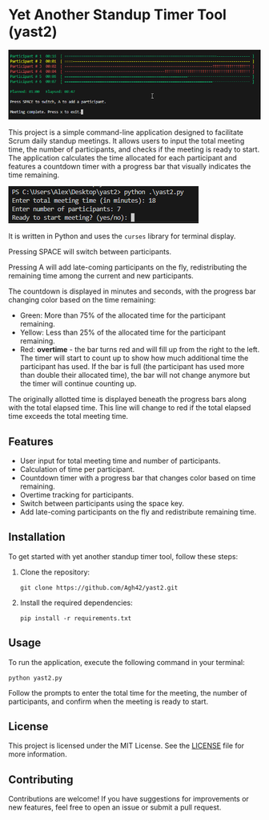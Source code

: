 # Yet Another Standup Timer Tool (yast2)

![Daily Standup Planner](doc/img/2025-02-13%2023_24_24-README.md%20-%20yast2%20-%20Visual%20Studio%20Code.png)

This project is a simple command-line application designed to facilitate Scrum daily standup meetings. It allows users to input the total meeting time, the number of participants, and checks if the meeting is ready to start. The application calculates the time allocated for each participant and features a countdown timer with a progress bar that visually indicates the time remaining.

![Running the application](doc/img/2025-02-13%2022_00_18-yast2.py%20-%20yast2%20-%20Visual%20Studio%20Code.png)

It is written in Python and uses the `curses` library for terminal display.

Pressing SPACE will switch between participants.

Pressing A will add late-coming participants on the fly, redistributing the remaining time among the current and new participants.

The countdown is displayed in minutes and seconds, with the progress bar changing color based on the time remaining:

- Green: More than 75% of the allocated time for the participant remaining.
- Yellow: Less than 25% of the allocated time for the participant remaining.
- Red: **overtime** - the bar turns red and will fill up from the right to the left. The timer will start to count up to show how much additional time the participant has used. If the bar is full (the participant has used more than double their allocated time), the bar will not change anymore but the timer will continue counting up.

The originally allotted time is displayed beneath the progress bars along with the total elapsed time. This line will change to red if the total elapsed time exceeds the total meeting time.

## Features

- User input for total meeting time and number of participants.
- Calculation of time per participant.
- Countdown timer with a progress bar that changes color based on time remaining.
- Overtime tracking for participants.
- Switch between participants using the space key.
- Add late-coming participants on the fly and redistribute remaining time.


## Installation

To get started with yet another standup timer tool,
 follow these steps:

1. Clone the repository:
   ```
   git clone https://github.com/Agh42/yast2.git
   ```

2. Install the required dependencies:
   ```
   pip install -r requirements.txt
   ```

## Usage

To run the application, execute the following command in your terminal:

```
python yast2.py
```

Follow the prompts to enter the total time for the meeting, the number of participants, and confirm when the meeting is ready to start.

## License

This project is licensed under the MIT License. See the [LICENSE](LICENSE) file for more information.

## Contributing

Contributions are welcome! If you have suggestions for improvements or new features, feel free to open an issue or submit a pull request.